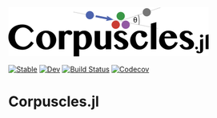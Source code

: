 ![](docs/Corpuscles_Logo.png)

[![Stable](https://img.shields.io/badge/docs-stable-blue.svg)](https://KM3NeT.github.io/Corpuscles.jl/stable)
[![Dev](https://img.shields.io/badge/docs-dev-blue.svg)](https://KM3NeT.github.io/Corpuscles.jl/dev)
[![Build Status](https://travis-ci.com/KM3NeT/Corpuscles.jl.svg?branch=master)](https://travis-ci.com/KM3NeT/Corpuscles.jl)
[![Codecov](https://codecov.io/gh/KM3NeT/Corpuscles.jl/branch/master/graph/badge.svg)](https://codecov.io/gh/KM3NeT/Corpuscles.jl)

# Corpuscles.jl
